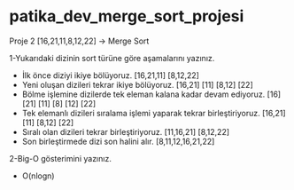# patika_dev_merge_sort_projesi

Proje 2
[16,21,11,8,12,22] -> Merge Sort

1-Yukarıdaki dizinin sort türüne göre aşamalarını yazınız.

- İlk  önce diziyi ikiye bölüyoruz.
[16,21,11] [8,12,22]
- Yeni oluşan dizileri tekrar ikiye bölüyoruz.
[16,21] [11]     [8,12] [22]
- Bölme işlemine dizilerde tek eleman kalana kadar devam ediyoruz.
[16] [21] [11]    [8] [12] [22]
- Tek elemanlı dizileri sıralama işlemi yaparak tekrar birleştiriyoruz.
[16,21] [11]  [8,12] [22]
- Sıralı olan dizileri tekrar birleştiriyoruz.
[11,16,21]    [8,12,22]
- Son birleştirmede dizi son halini alır.
[8,11,12,16,21,22]


2-Big-O gösterimini yazınız.

- O(nlogn)
